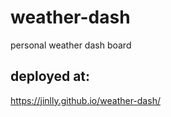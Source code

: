 # weather-dash
personal weather dash board

## deployed at:
https://jinlly.github.io/weather-dash/

